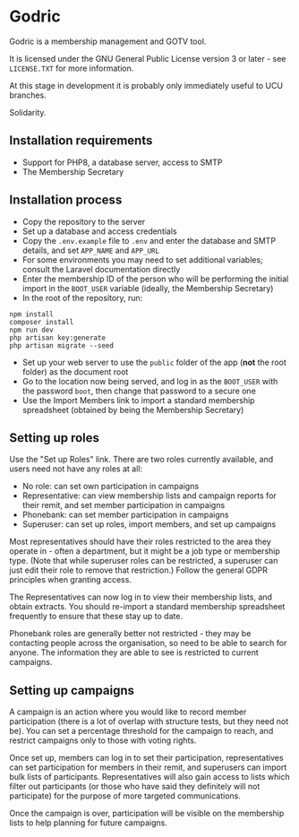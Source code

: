 # Godric

Godric is a membership management and GOTV tool.

It is licensed under the GNU General Public License version 3 or later - see `LICENSE.TXT` for more information.

At this stage in development it is probably only immediately useful to UCU branches.

Solidarity.

## Installation requirements

* Support for PHP8, a database server, access to SMTP
* The Membership Secretary

## Installation process

* Copy the repository to the server
* Set up a database and access credentials
* Copy the `.env.example` file to `.env` and enter the database and SMTP details, and set `APP_NAME` and `APP_URL`
* For some environments you may need to set additional variables; consult the Laravel documentation directly
* Enter the membership ID of the person who will be performing the initial import in the `BOOT_USER` variable (ideally, the Membership Secretary)
* In the root of the repository, run:
```
npm install
composer install
npm run dev
php artisan key:generate
php artisan migrate --seed
```
* Set up your web server to use the `public` folder of the app (**not** the root folder) as the document root
* Go to the location now being served, and log in as the `BOOT_USER` with the password `boot`, then change that password to a secure one
* Use the Import Members link to import a standard membership spreadsheet (obtained by being the Membership Secretary)

## Setting up roles

Use the "Set up Roles" link. There are two roles currently available, and users need not have any roles at all:

* No role: can set own participation in campaigns
* Representative: can view membership lists and campaign reports for their remit, and set member participation in campaigns
* Phonebank: can set member participation in campaigns
* Superuser: can set up roles, import members, and set up campaigns

Most representatives should have their roles restricted to the area they operate in - often a department, but it might be a job type or membership type. (Note that while superuser roles can be restricted, a superuser can just edit their role to remove that restriction.) Follow the general GDPR principles when granting access.

The Representatives can now log in to view their membership lists, and obtain extracts. You should re-import a standard membership spreadsheet frequently to ensure that these stay up to date.

Phonebank roles are generally better not restricted - they may be contacting people across the organisation, so need to be able to search for anyone. The information they are able to see is restricted to current campaigns.

## Setting up campaigns

A campaign is an action where you would like to record member participation (there is a lot of overlap with structure tests, but they need not be). You can set a percentage threshold for the campaign to reach, and restrict campaigns only to those with voting rights.

Once set up, members can log in to set their participation, representatives can set participation for members in their remit, and superusers can import bulk lists of participants. Representatives will also gain access to lists which filter out participants (or those who have said they definitely will not participate) for the purpose of more targeted communications.

Once the campaign is over, participation will be visible on the membership lists to help planning for future campaigns.

